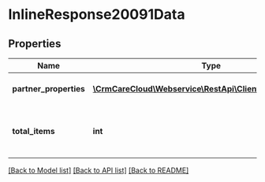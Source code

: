 # InlineResponse20091Data

## Properties
Name | Type | Description | Notes
------------ | ------------- | ------------- | -------------
**partner_properties** | [**\CrmCareCloud\Webservice\RestApi\Client\Model\Property[]**](Property.md) | List of all partner properties. | [optional] 
**total_items** | **int** | The number of all found partner properties. | [optional] 

[[Back to Model list]](../../README.md#documentation-for-models) [[Back to API list]](../../README.md#documentation-for-api-endpoints) [[Back to README]](../../README.md)

